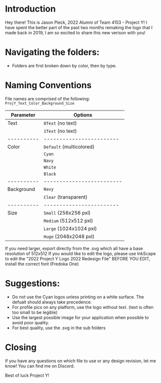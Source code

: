 # Introduction
Hey there!
This is Jason Pieck, 2022 Alumni of Team 4153 - Project Y!
I have spent the better part of the past two months remaking the logo that I made back in 2019, I am so excited to share this new verison with you!

# Navigating the folders:
- Folders are first broken down by color, then by type.

# Naming Conventions
File names are comprised of the following:
`ProjY_Text_Color_Background_Size`

| Parameter  | Options                  |
| ---------- | ------------------------ |
| Text       | `0Text` (no text)        |
|            | `1Text` (no text)        |
| ---------- | ------------------------ |
| Color      | `Default` (multicolored) |
|            | `Cyan`                   |
|            | `Navy`                   |
|            | `White`                  |
|            | `Black`                  |
| ---------- |------------------------- |
| Background | `Navy`                   |
|            | `Clear` (transparent)    |
| ---------- | ------------------------ |
| Size       | `Small` (256x256 pxl)    |
|            | `Medium` (512x512 pxl)   |
|            | `Large` (1024x1024 pxl)  |
|            | `Huge` (2048x2048 pxl)   |

If you need larger, export directly from the .svg which all have a base resolution of 512x512
If you would like to edit the logo, please use InkScape to edit the "2022 Project Y Logo 2022 Redesign File"
BEFORE YOU EDIT, install the correct font (Fredoka One)

# Suggestions:
- Do not use the Cyan logos unless printing on a white surface. The defualt should always take precedence. 
- For profile pics on any platform, use the logo without text. (text is often too small to be legible)
- Use the largest possible image for your application when possible to avoid poor quality.
- For best quality, use the .svg in the sub folders

# Closing
If you have any questions on which file to use or any design revision, let me know! You can find me on Discord.

Best of luck Project Y!
